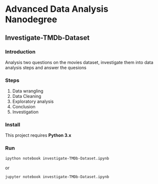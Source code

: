 # Advanced Data Analysis Nanodegree
## Investigate-TMDb-Dataset

### Introduction

Analysis two questions on the movies dataset, investigate them into data analysis steps and answer the quesions

### Steps

1. Data wrangling 
2. Data Cleaning
3. Exploratory analysis
4. Conclusion
5. Investigation

### Install

This project requires **Python 3.x**

### Run

```bash
ipython notebook investigate-TMDb-Dataset.ipynb
```  
or
```bash
jupyter notebook investigate-TMDb-Dataset.ipynb
```
